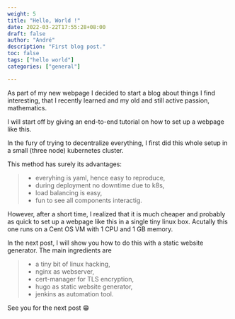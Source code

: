 ```yaml
---
weight: 5
title: "Hello, World !"
date: 2022-03-22T17:55:28+08:00
draft: false
author: "André"
description: "First blog post."
toc: false
tags: ["hello world"]
categories: ["general"]

---
```

As part of my new webpage I decided to start a blog about things I find interesting, that I recently learned and my old and still active passion, mathematics.

I will start off by giving an end-to-end tutorial on how to  set up a webpage like this. 

In the fury of trying to decentralize everything, I first did this whole setup in a small (three node) kubernetes cluster. 

This method has surely its advantages:
>- everyhing is yaml, hence easy to reproduce,
>- during deployment no downtime due to k8s,
>- load balancing is easy,
>- fun to see all components interactig.

 However, after a short time, I realized that it is much cheaper and probably as quick to set up a webpage like this in a single tiny linux box. Acutally this one runs on a Cent OS VM with 1 CPU and 1 GB memory.

In the next post, I will show you how to do this with a static website generator. The main ingredients are 

>- a tiny bit of linux hacking,
>- nginx as webserver,
>- cert-manager for TLS encryption,
>- hugo as static website generator,
>- jenkins as automation tool.

See you for the next post :grin:
